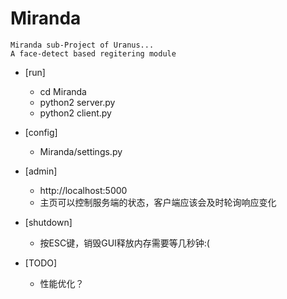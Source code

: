 # Miranda
    Miranda sub-Project of Uranus...
    A face-detect based regitering module

- [run]
  - cd Miranda
  - python2 server.py
  - python2 client.py
- [config]
  - Miranda/settings.py
- [admin]
  - http://localhost:5000
  - 主页可以控制服务端的状态，客户端应该会及时轮询响应变化
- [shutdown]
  - 按ESC键，销毁GUI释放内存需要等几秒钟:(

- [TODO]
  - 性能优化？